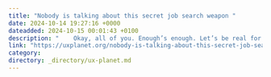 ```yaml
---
title: "Nobody is talking about this secret job search weapon "
date: 2024-10-14 19:27:16 +0000
dateadded: 2024-10-15 00:01:43 +0100
description: "    Okay, all of you. Enough’s enough. Let’s be real for one second about this job search process. It is a jungle, folks — a wild, chaotic…  Continue reading on UX Planet »  "
link: "https://uxplanet.org/nobody-is-talking-about-this-secret-job-search-weapon-f2a6fed6c1c3?source=rss----819cc2aaeee0---4"
category:
directory: _directory/ux-planet.md
---
```

